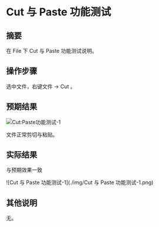 # Cut 与 Paste 功能测试

## 摘要

在 File 下 Cut 与 Paste 功能测试说明。

## 操作步骤

选中文件，右键文件 -> Cut 。

## 预期结果

![Cut:Paste功能测试-1](./img/Cut:Paste功能测试-1.png)

文件正常剪切与粘贴。

## 实际结果

与预期效果一致

![Cut 与 Paste 功能测试-1](./img/Cut 与 Paste 功能测试-1.png)

## 其他说明

无。
